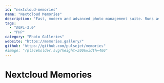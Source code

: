 ```yaml
---
id: "nextcloud-memories"
name: "Nextcloud Memories"
description: "Fast, modern and advanced photo management suite. Runs as a Nextcloud app."
tags:
  - "AGPL-3.0"
  - "PHP"
category: "Photo Galleries"
website: "https://memories.gallery/"
github: "https://github.com/pulsejet/memories"
#image: "/placeholder.svg?height=300&width=400"
---
```


# Nextcloud Memories
